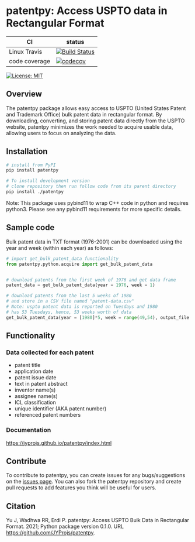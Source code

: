 # patentpy: Access USPTO data in Rectangular Format

|       CI          | status  |
|-------------------|---------|
| Linux Travis      | [![Build Status][travis_badge]][travis_url] |
| code coverage     | [![codecov][codecov_badge]][codecov_url]  |

[codecov_badge]:     https://codecov.io/gh/JYProjs/patentpy/branch/main/graph/badge.svg?token=OZWS94028B
[codecov_url]:       https://codecov.io/gh/JYProjs/patentpy
[travis_badge]:      https://travis-ci.com/JYProjs/patentpy.svg?branch=main
[travis_url]:        https://travis-ci.com/JYProjs/patentpy

[![License: MIT](https://img.shields.io/badge/License-MIT-blue.svg)](https://opensource.org/licenses/MIT)

## Overview

The patentpy package allows easy access to USPTO (United States Patent and Trademark Office) bulk patent data in rectangular format. By downloading, converting, and storing patent data directly from the USPTO website, patentpy minimizes the work needed to acquire usable data, allowing users to focus on analyzing the data.

## Installation

```bash
# install from PyPI
pip install patentpy

# To install development version
# clone repository then run follow code from its parent directory
pip install ./patentpy
```
Note: This package uses pybind11 to wrap C++ code in python and requires python3. 
Please see any pybind11 requirements for more specific details.

## Sample code

Bulk patent data in TXT format (1976-2001) can be downloaded using the year and week (within each year) as follows:

```python
# import get_bulk_patent_data functionality
from patentpy.python.acquire import get_bulk_patent_data


# download patents from the first week of 1976 and get data frame
patent_data = get_bulk_patent_data(year = 1976, week = 1)

# download patents from the last 5 weeks of 1980
# and store in a CSV file named "patent-data.csv"
# Note: uspto patent data is reported on Tuesdays and 1980
# has 53 Tuesdays, hence, 53 weeks worth of data
get_bulk_patent_data(year = [1980]*5, week = range(49,54), output_file = "patent-data.csv")
```

## Functionality

### Data collected for each patent

* patent title
* application date
* patent issue date
* text in patent abstract
* inventor name(s)
* assignee name(s)
* ICL classification
* unique identifier (AKA patent number)
* referenced patent numbers

### Documentation
https://jyprojs.github.io/patentpy/index.html

## Contribute

To contribute to patentpy, you can create issues for any bugs/suggestions on the [issues page](https://github.com/JYProjs/patentpy/issues).
You can also fork the patentpy repository and create pull requests to add features you think will be useful for users.

## Citation

Yu J, Wadhwa RR, Erdi P. patentpy: Access USPTO Bulk Data in Rectangular Format. 2021; Python package version 0.1.0. URL https://github.com/JYProjs/patentpy.
